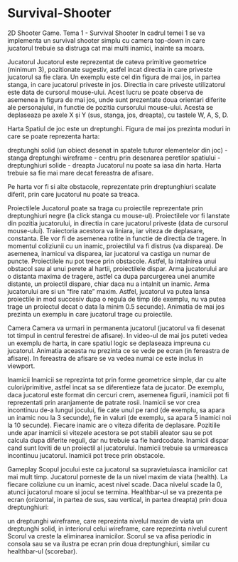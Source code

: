 # Survival-Shooter
2D Shooter Game.
Tema 1 - Survival Shooter
In cadrul temei 1 se va implementa un survival shooter simplu cu camera top-down in care jucatorul trebuie sa distruga cat mai multi inamici, inainte sa moara.

Jucatorul
Jucatorul este reprezentat de cateva primitive geometrice (minimum 3), pozitionate sugestiv, astfel incat directia in care priveste jucatorul sa fie clara. Un exemplu este cel din figura de mai jos, in partea stanga, in care jucatorul priveste in jos. Directia in care priveste utilizatorul este data de cursorul mouse-ului. Acest lucru se poate observa de asemenea in figura de mai jos, unde sunt prezentate doua orientari diferite ale personajului, in functie de pozitia cursorului mouse-ului. Acesta se deplaseaza pe axele X și Y (sus, stanga, jos, dreapta), cu tastele W, A, S, D.


Harta
Spatiul de joc este un dreptunghi. Figura de mai jos prezinta moduri in care se poate reprezenta harta:

dreptunghi solid (un obiect desenat in spatele tuturor elementelor din joc) - stanga
dreptunghi wireframe - centru
prin desenarea peretilor spatiului - dreptunghiuri solide - dreapta
Jucatorul nu poate sa iasa din harta. Harta trebuie sa fie mai mare decat fereastra de afisare.


Pe harta vor fi si alte obstacole, reprezentate prin dreptunghiuri scalate diferit, prin care jucatorul nu poate sa treaca.

Proiectilele
Jucatorul poate sa traga cu proiectile reprezentate prin dreptunghiuri negre (la click stanga cu mouse-ul). Proiectilele vor fi lanstate din pozitia jucatorului, in directia in care jucatorul priveste (data de cursorul mouse-ului). Traiectoria acestora va liniara, iar viteza de deplasare, constanta. Ele vor fi de asemenea rotite in functie de directia de tragere. In momentul coliziunii cu un inamic, proiectilul va fi distrus (va disparea). De asemenea, inamicul va disparea, iar jucatorul va castiga un numar de puncte. Proiectilele nu pot trece prin obstacole. Astfel, la intalnirea unui obstacol sau al unui perete al hartii, proiectilele dispar. Arma jucatorului are o distanta maxima de tragere, astfel ca dupa parcurgerea unei anumite distante, un proiectil dispare, chiar daca nu a intalnit un inamic. Arma jucatorului are si un “fire rate” maxim. Astfel, jucatorul va putea lansa proiectile in mod succesiv dupa o regula de timp (de exemplu, nu va putea trage un proiectul decat o data la minim 0.5 secunde). Animatia de mai jos prezinta un exemplu in care jucatorul trage cu proiectile.



Camera
Camera va urmari in permanenta jucatorul (jucatorul va fi desenat tot timpul in centrul ferestrei de afisare). In video-ul de mai jos puteti vedea un exemplu de harta, in care spatiul logic se deplaseaza impreuna cu jucatorul. Animatia aceasta nu prezinta ce se vede pe ecran (in fereastra de afisare). In fereastra de afisare se va vedea numai ce este inclus in viewport.



Inamicii
Inamicii se reprezinta tot prin forme geometrice simple, dar cu alte culori/primitive, astfel incat sa se diferentieze fata de jucator. De exemplu, daca jucatorul este format din cercuri crem, asemenea figurii, inamicii pot fi reprezentati prin aranjamente de patrate rosii. Inamicii se vor crea incontinuu de-a lungul jocului, fie cate unul pe rand (de exemplu, sa apara un inamic nou la 3 secunde), fie in valuri (de exemplu, sa apara 5 inamici noi la 10 secunde). Fiecare inamic are o viteza diferita de deplasare. Pozitiile unde apar inamicii si vitezele acestora se pot stabili aleator sau se pot calcula dupa diferite reguli, dar nu trebuie sa fie hardcodate. Inamicii dispar cand sunt loviti de un proiectil al jucatorului. Inamicii trebuie sa urmareasca incontinuu jucatorul. Inamicii pot trece prin obstacole.

Gameplay
Scopul jocului este ca jucatorul sa supravietuiasca inamicilor cat mai mult timp. Jucatorul porneste de la un nivel maxim de viata (health). La fiecare coliziune cu un inamic, acest nivel scade. Daca nivelul scade la 0, atunci jucatorul moare si jocul se termina. Healthbar-ul se va prezenta pe ecran (orizontal, in partea de sus, sau vertical, in partea dreapta) prin doua dreptunghiuri:

un dreptunghi wireframe, care reprezinta nivelul maxim de viata
un dreptunghi solid, in interiorul celui wireframe, care reprezinta nivelul curent
Scorul va creste la eliminarea inamicilor. Scorul se va afisa periodic in consola sau se va ilustra pe ecran prin doua dreptunghiuri, similar cu healthbar-ul (scorebar).
